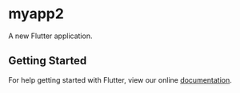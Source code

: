 # myapp2

A new Flutter application.

## Getting Started

For help getting started with Flutter, view our online
[documentation](https://flutter.io/).
